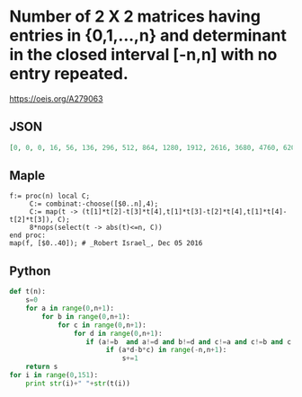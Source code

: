 # Number of 2 X 2 matrices having entries in \{0,1,\.\.\.,n\} and determinant in the closed interval \[\-n,n\] with no entry repeated\.
https://oeis.org/A279063
## JSON
```JSON
[0, 0, 0, 16, 56, 136, 296, 512, 864, 1280, 1912, 2616, 3680, 4760, 6200, 7848, 9792, 11832, 14632, 17280, 20784, 24352, 28480, 32584, 38200, 43168, 49160, 55472, 62936, 69784, 79008, 86944, 96952, 106816, 117672, 128592, 142352, 154088, 167968]
```
## Maple
```Maple
f:= proc(n) local C;
     C:= combinat:-choose([$0..n],4);
     C:= map(t -> (t[1]*t[2]-t[3]*t[4],t[1]*t[3]-t[2]*t[4],t[1]*t[4]-t[2]*t[3]), C);
     8*nops(select(t -> abs(t)<=n, C))
end proc:
map(f, [$0..40]); # _Robert Israel_, Dec 05 2016
```
## Python
```Python
def t(n):
    s=0
    for a in range(0,n+1):
        for b in range(0,n+1):
            for c in range(0,n+1):
                for d in range(0,n+1):
                   if (a!=b  and a!=d and b!=d and c!=a and c!=b and c!=d):
                        if (a*d-b*c) in range(-n,n+1):
                            s+=1
    return s
for i in range(0,151):
    print str(i)+" "+str(t(i))
```
